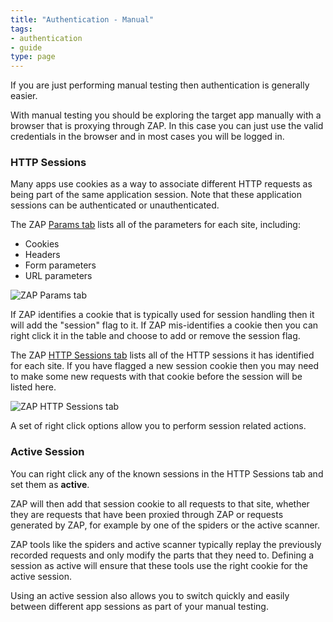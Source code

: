 ```yaml
---
title: "Authentication - Manual"
tags: 
- authentication
- guide
type: page
---
```


If you are just performing manual testing then authentication is generally easier.

With manual testing you should be exploring the target app manually with a browser that is proxying through ZAP.
In this case you can just use the valid credentials in the browser and in most cases you will be logged in.

### HTTP Sessions

Many apps use cookies as a way to associate different HTTP requests as being part of the same application session.
Note that these application sessions can be authenticated or unauthenticated.

The ZAP [Params tab](/docs/desktop/ui/tabs/params/) lists all of the parameters for each site, including:

* Cookies
* Headers
* Form parameters
* URL parameters

![ZAP Params tab](/img/docs/authentication/params-tab.png)

If ZAP identifies a cookie that is typically used for session handling then it will add the "session" flag to it.
If ZAP mis-identifies a cookie then you can right click it in the table and choose to add or remove the session flag.

The ZAP [HTTP Sessions tab](/docs/desktop/ui/tabs/httpsessions/) lists all of the HTTP sessions it has identified for each site.
If you have flagged a new session cookie then you may need to make some new requests with that cookie before the session will
be listed here.

![ZAP HTTP Sessions tab](/img/docs/authentication/http-sessions-tab.png)

A set of right click options allow you to perform session related actions.

### Active Session

You can right click any of the known sessions in the HTTP Sessions tab and set them as __active__.

ZAP will then add that session cookie to all requests to that site, whether they are requests that have been proxied through ZAP or 
requests generated by ZAP, for example by one of the spiders or the active scanner.

ZAP tools like the spiders and active scanner typically replay the previously recorded requests and only modify the parts that they need to.
Defining a session as active will ensure that these tools use the right cookie for the active session.

Using an active session also allows you to switch quickly and easily between different app sessions as part of your manual testing.

